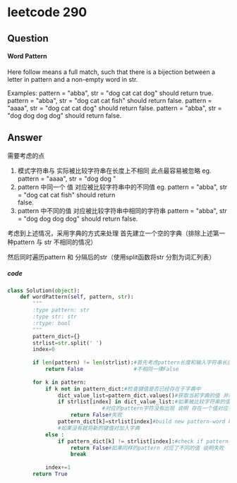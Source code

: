 # leetcode 290
## Question
#### Word Pattern
Here follow means a full match, such that there is a bijection between a letter in pattern and a non-empty word in str.

Examples:
pattern = "abba", str = "dog cat cat dog" should return true.
pattern = "abba", str = "dog cat cat fish" should return false.
pattern = "aaaa", str = "dog cat cat dog" should return false.
pattern = "abba", str = "dog dog dog dog" should return false.
## Answer
 需要考虑的点
1. 模式字符串与 实际被比较字符串在长度上不相同 此点最容易被忽略 
   eg. pattern = "aaaa", str = "dog dog "
2. pattern 中同一个 值 对应被比较字符串中的不同值
   eg. pattern = "abba", str = "dog cat cat fish" should return  
   false.
3. pattern 中不同的值 对应被比较字符串中相同的字符串
   pattern = "abba", str = "dog dog dog dog" should return false.

考虑到上述情况，采用字典的方式来处理
   首先建立一个空的字典（排除上述第一种pattern 与 str 不相同的情况）
   
   然后同时遍历pattern 和 分隔后的str（使用split函数将str 
   分割为词汇列表）
   


##### code
```Python
class Solution(object):
    def wordPattern(self, pattern, str):
        """
        :type pattern: str
        :type str: str
        :rtype: bool
        """
        pattern_dict={}
        strlist=str.split(' ')
        index=0
        
        if len(pattern) != len(strlist):#首先考虑pattern长度和输入字符串长度不匹配的请况 
            return False                #不相同一律False
        
        for k in pattern:
            if k not in pattern_dict:#检查键值是否已经存在于字典中
                dict_value_list=pattern_dict.values()#获取当前字典的值 并组成列表
                if strlist[index] in dict_value_list:#如果被比较字符串的值出现在字典中而 
                              #对应的pattern字符没有出现 说明 存在一个值对应多个pattern字符的情况
                    return False#失败
                pattern_dict[k]=strlist[index]#build new pattern-word key-val
                #如果没有就将新的键值对加入字典
            else :
                if pattern_dict[k] != strlist[index]:#check if pattern-word key-val right  
                    return False#如果同样的pattern 对应了不同的值 说明失败
                    break
                
            index+=1
        return True
```

